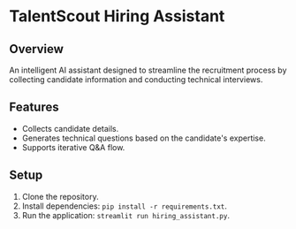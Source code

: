 # TalentScout Hiring Assistant

## Overview
An intelligent AI assistant designed to streamline the recruitment process by collecting candidate information and conducting technical interviews.

## Features
- Collects candidate details.
- Generates technical questions based on the candidate's expertise.
- Supports iterative Q&A flow.

## Setup
1. Clone the repository.
2. Install dependencies: `pip install -r requirements.txt`.
3. Run the application: `streamlit run hiring_assistant.py`.